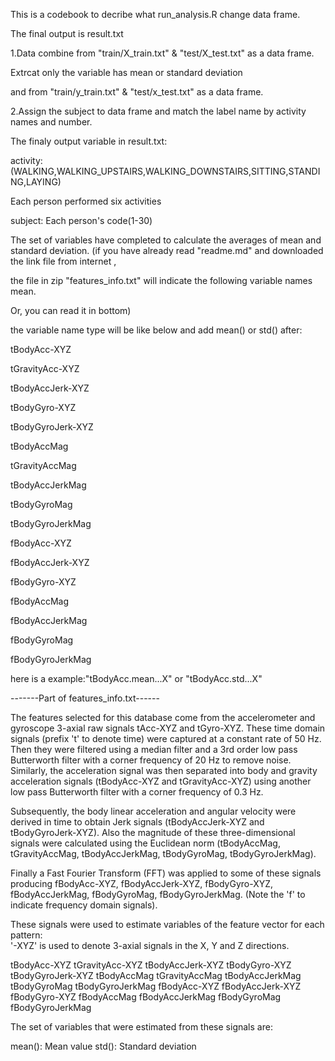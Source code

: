 This is a codebook to decribe what run_analysis.R change data frame.

The final output is result.txt

1.Data combine from "train/X_train.txt" & "test/X_test.txt" as a data frame.

  Extrcat only the variable has mean or standard deviation

  and from "train/y_train.txt" & "test/x_test.txt" as a data frame.

2.Assign the subject to data frame and match the label name by activity names and number.


The finaly output variable in result.txt:

activity: (WALKING,WALKING_UPSTAIRS,WALKING_DOWNSTAIRS,SITTING,STANDING,LAYING) 
          
Each person performed six activities 

subject:  Each person's code(1-30)

The set of variables have completed to calculate the averages of mean and standard deviation.
(if you have already read "readme.md" and downloaded the link file from internet , 

the file in zip "features_info.txt" will indicate the following variable names mean. 

Or, you can read it in bottom)

the variable name type will be like below and add mean() or std() after: 

tBodyAcc-XYZ

tGravityAcc-XYZ

tBodyAccJerk-XYZ

tBodyGyro-XYZ

tBodyGyroJerk-XYZ

tBodyAccMag

tGravityAccMag

tBodyAccJerkMag

tBodyGyroMag

tBodyGyroJerkMag

fBodyAcc-XYZ

fBodyAccJerk-XYZ

fBodyGyro-XYZ

fBodyAccMag

fBodyAccJerkMag

fBodyGyroMag

fBodyGyroJerkMag


here is a example:"tBodyAcc.mean...X" or "tBodyAcc.std...X"

-------Part of features_info.txt------

The features selected for this database come from the accelerometer and gyroscope 3-axial raw signals tAcc-XYZ and tGyro-XYZ. These time domain signals (prefix 't' to denote time) were captured at a constant rate of 50 Hz. Then they were filtered using a median filter and a 3rd order low pass Butterworth filter with a corner frequency of 20 Hz to remove noise. Similarly, the acceleration signal was then separated into body and gravity acceleration signals (tBodyAcc-XYZ and tGravityAcc-XYZ) using another low pass Butterworth filter with a corner frequency of 0.3 Hz. 

Subsequently, the body linear acceleration and angular velocity were derived in time to obtain Jerk signals (tBodyAccJerk-XYZ and tBodyGyroJerk-XYZ). Also the magnitude of these three-dimensional signals were calculated using the Euclidean norm (tBodyAccMag, tGravityAccMag, tBodyAccJerkMag, tBodyGyroMag, tBodyGyroJerkMag). 

Finally a Fast Fourier Transform (FFT) was applied to some of these signals producing fBodyAcc-XYZ, fBodyAccJerk-XYZ, fBodyGyro-XYZ, fBodyAccJerkMag, fBodyGyroMag, fBodyGyroJerkMag. (Note the 'f' to indicate frequency domain signals). 

These signals were used to estimate variables of the feature vector for each pattern:  
'-XYZ' is used to denote 3-axial signals in the X, Y and Z directions.

tBodyAcc-XYZ
tGravityAcc-XYZ
tBodyAccJerk-XYZ
tBodyGyro-XYZ
tBodyGyroJerk-XYZ
tBodyAccMag
tGravityAccMag
tBodyAccJerkMag
tBodyGyroMag
tBodyGyroJerkMag
fBodyAcc-XYZ
fBodyAccJerk-XYZ
fBodyGyro-XYZ
fBodyAccMag
fBodyAccJerkMag
fBodyGyroMag
fBodyGyroJerkMag

The set of variables that were estimated from these signals are: 

mean(): Mean value
std(): Standard deviation




  
  
  

